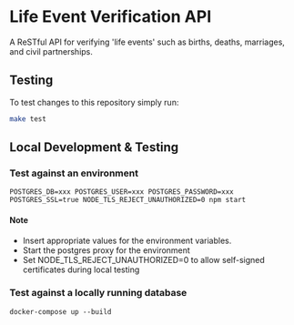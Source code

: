 # Life Event Verification API

A ReSTful API for verifying 'life events' such as births, deaths, marriages, and civil partnerships.

## Testing

To test changes to this repository simply run:
```bash
make test
```
## Local Development & Testing
### Test against an environment
```
POSTGRES_DB=xxx POSTGRES_USER=xxx POSTGRES_PASSWORD=xxx POSTGRES_SSL=true NODE_TLS_REJECT_UNAUTHORIZED=0 npm start
```
#### Note
- Insert appropriate values for the environment variables.
- Start the postgres proxy for the environment
- Set NODE_TLS_REJECT_UNAUTHORIZED=0 to allow self-signed certificates during local testing

### Test against a locally running database
```
docker-compose up --build
```

